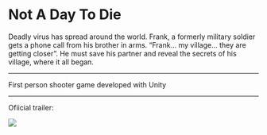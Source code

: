 # Not A Day To Die

Deadly virus has spread around the world.
Frank, a formerly military soldier gets a phone call from his brother in arms.
“Frank... my village… they are getting closer”.
He must save his partner and reveal the secrets of his village, where it all began.

___
First person shooter game developed with Unity
___
Ofiicial trailer:

<a href="https://www.youtube.com/watch?v=LZugvN047Bc?feature=player_embedded"
target="_blank"><img src="http://img.youtube.com/vi/LZugvN047Bc/0.jpg" 
 /></a>



